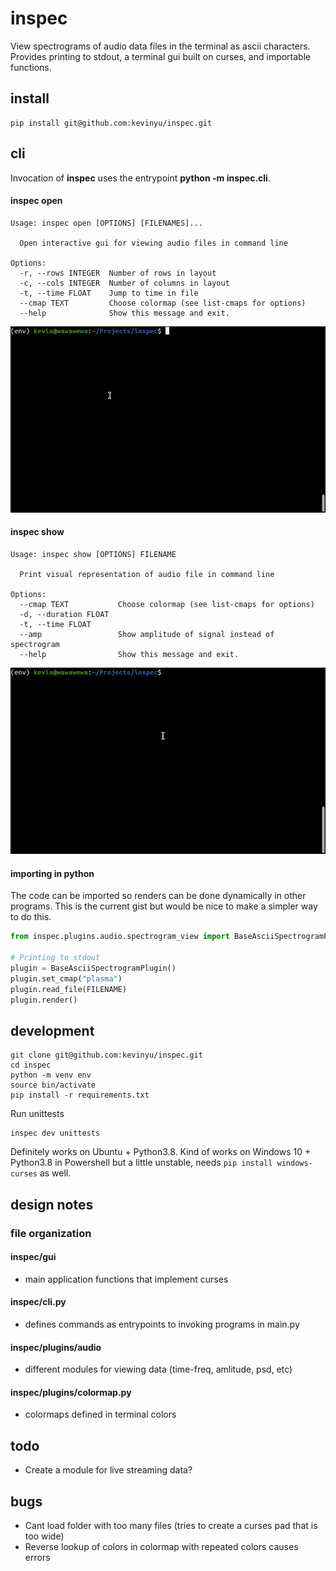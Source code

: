 # inspec
View spectrograms of audio data files in the terminal as ascii characters. Provides printing to stdout, a terminal gui built on curses, and importable functions.

## install

```
pip install git@github.com:kevinyu/inspec.git 
```

## cli

Invocation of **inspec** uses the entrypoint **python -m inspec.cli**.

#### inspec open
```
Usage: inspec open [OPTIONS] [FILENAMES]...

  Open interactive gui for viewing audio files in command line

Options:
  -r, --rows INTEGER  Number of rows in layout
  -c, --cols INTEGER  Number of columns in layout
  -t, --time FLOAT    Jump to time in file
  --cmap TEXT         Choose colormap (see list-cmaps for options)
  --help              Show this message and exit.
```

![inspec open demo](demo/inspec_open_demo.gif)

#### inspec show
```
Usage: inspec show [OPTIONS] FILENAME

  Print visual representation of audio file in command line

Options:
  --cmap TEXT           Choose colormap (see list-cmaps for options)
  -d, --duration FLOAT
  -t, --time FLOAT
  --amp                 Show amplitude of signal instead of spectrogram
  --help                Show this message and exit.
```

![inspec show demo](demo/inspec_show_demo.gif)

#### importing in python

The code can be imported so renders can be done dynamically in other programs. This is the current gist but would be nice to make a simpler way to do this.

```python
from inspec.plugins.audio.spectrogram_view import BaseAsciiSpectrogramPlugin

# Printing to stdout
plugin = BaseAsciiSpectrogramPlugin()
plugin.set_cmap("plasma")
plugin.read_file(FILENAME)
plugin.render()
```

## development

```
git clone git@github.com:kevinyu/inspec.git
cd inspec
python -m venv env
source bin/activate
pip install -r requirements.txt
```

Run unittests
```
inspec dev unittests
```

Definitely works on Ubuntu + Python3.8. Kind of works on Windows 10 + Python3.8 in Powershell but a little unstable, needs `pip install windows-curses` as well.


## design notes

### file organization

#### inspec/gui
* main application functions that implement curses

#### inspec/cli.py
* defines commands as entrypoints to invoking programs in main.py

#### inspec/plugins/audio
* different modules for viewing data (time-freq, amlitude, psd, etc)

#### inspec/plugins/colormap.py
* colormaps defined in terminal colors

## todo

* Create a module for live streaming data?

## bugs

* Cant load folder with too many files (tries to create a curses pad that is too wide)
* Reverse lookup of colors in colormap with repeated colors causes errors
